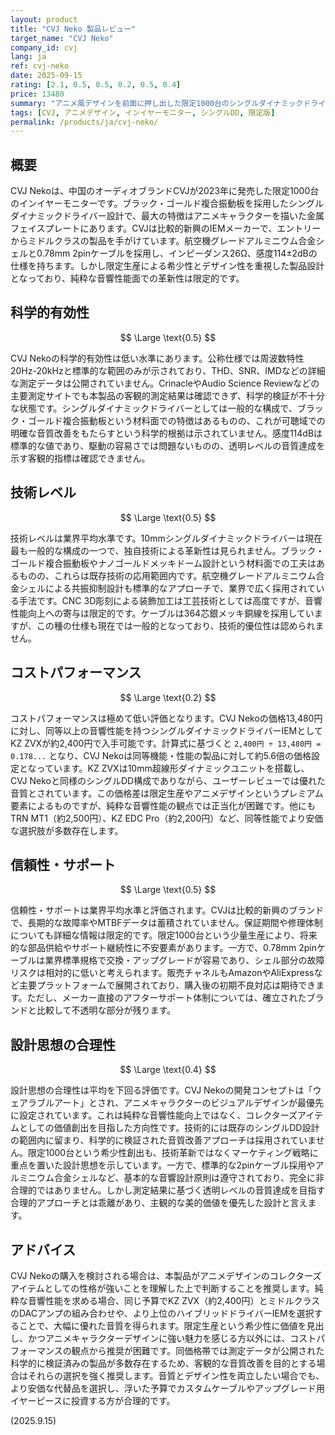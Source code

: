```yaml
---
layout: product
title: "CVJ Neko 製品レビュー"
target_name: "CVJ Neko"
company_id: cvj
lang: ja
ref: cvj-neko
date: 2025-09-15
rating: [2.1, 0.5, 0.5, 0.2, 0.5, 0.4]
price: 13480
summary: "アニメ風デザインを前面に押し出した限定1000台のシングルダイナミックドライバーIEMだが、13,480円という価格に対して音響性能面での科学的根拠は乏しく、同等性能の代替品が大幅に安価で入手可能"
tags: [CVJ, アニメデザイン, インイヤーモニター, シングルDD, 限定版]
permalink: /products/ja/cvj-neko/
---
```

## 概要

CVJ Nekoは、中国のオーディオブランドCVJが2023年に発売した限定1000台のインイヤーモニターです。ブラック・ゴールド複合振動板を採用したシングルダイナミックドライバー設計で、最大の特徴はアニメキャラクターを描いた金属フェイスプレートにあります。CVJは比較的新興のIEMメーカーで、エントリーからミドルクラスの製品を手がけています。航空機グレードアルミニウム合金シェルと0.78mm 2pinケーブルを採用し、インピーダンス26Ω、感度114±2dBの仕様を持ちます。しかし限定生産による希少性とデザイン性を重視した製品設計となっており、純粋な音響性能面での革新性は限定的です。

## 科学的有効性

$$ \Large \text{0.5} $$

CVJ Nekoの科学的有効性は低い水準にあります。公称仕様では周波数特性20Hz-20kHzと標準的な範囲のみが示されており、THD、SNR、IMDなどの詳細な測定データは公開されていません。CrinacleやAudio Science Reviewなどの主要測定サイトでも本製品の客観的測定結果は確認できず、科学的検証が不十分な状態です。シングルダイナミックドライバーとしては一般的な構成で、ブラック・ゴールド複合振動板という材料面での特徴はあるものの、これが可聴域での明確な音質改善をもたらすという科学的根拠は示されていません。感度114dBは標準的な値であり、駆動の容易さでは問題ないものの、透明レベルの音質達成を示す客観的指標は確認できません。

## 技術レベル

$$ \Large \text{0.5} $$

技術レベルは業界平均水準です。10mmシングルダイナミックドライバーは現在最も一般的な構成の一つで、独自技術による革新性は見られません。ブラック・ゴールド複合振動板やナノゴールドメッキドーム設計という材料面での工夫はあるものの、これらは既存技術の応用範囲内です。航空機グレードアルミニウム合金シェルによる共振抑制設計も標準的なアプローチで、業界で広く採用されている手法です。CNC 3D彫刻による装飾加工は工芸技術としては高度ですが、音響性能向上への寄与は限定的です。ケーブルは364芯銀メッキ銅線を採用していますが、この種の仕様も現在では一般的となっており、技術的優位性は認められません。

## コストパフォーマンス

$$ \Large \text{0.2} $$

コストパフォーマンスは極めて低い評価となります。CVJ Nekoの価格13,480円に対し、同等以上の音響性能を持つシングルダイナミックドライバーIEMとしてKZ ZVXが約2,400円で入手可能です。計算式に基づくと `2,400円 ÷ 13,480円 = 0.178...` となり、CVJ Nekoは同等機能・性能の製品に対して約5.6倍の価格設定となっています。KZ ZVXは10mm超線形ダイナミックユニットを搭載し、CVJ Nekoと同様のシングルDD構成でありながら、ユーザーレビューでは優れた音質とされています。この価格差は限定生産やアニメデザインというプレミアム要素によるものですが、純粋な音響性能の観点では正当化が困難です。他にもTRN MT1（約2,500円）、KZ EDC Pro（約2,200円）など、同等性能でより安価な選択肢が多数存在します。

## 信頼性・サポート

$$ \Large \text{0.5} $$

信頼性・サポートは業界平均水準と評価されます。CVJは比較的新興のブランドで、長期的な故障率やMTBFデータは蓄積されていません。保証期間や修理体制についても詳細な情報は限定的です。限定1000台という少量生産により、将来的な部品供給やサポート継続性に不安要素があります。一方で、0.78mm 2pinケーブルは業界標準規格で交換・アップグレードが容易であり、シェル部分の故障リスクは相対的に低いと考えられます。販売チャネルもAmazonやAliExpressなど主要プラットフォームで展開されており、購入後の初期不良対応は期待できます。ただし、メーカー直接のアフターサポート体制については、確立されたブランドと比較して不透明な部分が残ります。

## 設計思想の合理性

$$ \Large \text{0.4} $$

設計思想の合理性は平均を下回る評価です。CVJ Nekoの開発コンセプトは「ウェアラブルアート」とされ、アニメキャラクターのビジュアルデザインが最優先に設定されています。これは純粋な音響性能向上ではなく、コレクターズアイテムとしての価値創出を目指した方向性です。技術的には既存のシングルDD設計の範囲内に留まり、科学的に検証された音質改善アプローチは採用されていません。限定1000台という希少性創出も、技術革新ではなくマーケティング戦略に重点を置いた設計思想を示しています。一方で、標準的な2pinケーブル採用やアルミニウム合金シェルなど、基本的な音響設計原則は遵守されており、完全に非合理的ではありません。しかし測定結果に基づく透明レベルの音質達成を目指す合理的アプローチとは乖離があり、主観的な美的価値を優先した設計と言えます。

## アドバイス

CVJ Nekoの購入を検討される場合は、本製品がアニメデザインのコレクターズアイテムとしての性格が強いことを理解した上で判断することを推奨します。純粋な音響性能を求める場合、同じ予算でKZ ZVX（約2,400円）とミドルクラスのDACアンプの組み合わせや、より上位のハイブリッドドライバーIEMを選択することで、大幅に優れた音質を得られます。限定生産という希少性に価値を見出し、かつアニメキャラクターデザインに強い魅力を感じる方以外には、コストパフォーマンスの観点から推奨が困難です。同価格帯では測定データが公開された科学的に検証済みの製品が多数存在するため、客観的な音質改善を目的とする場合はそれらの選択を強く推奨します。音質とデザイン性を両立したい場合でも、より安価な代替品を選択し、浮いた予算でカスタムケーブルやアップグレード用イヤーピースに投資する方が合理的です。

(2025.9.15)
